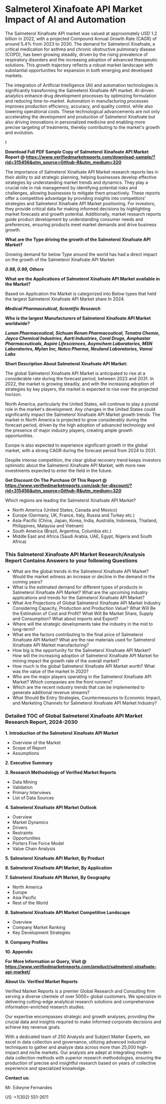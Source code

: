 <meta name="title" content="Global Salmeterol Xinafoate API Market Impact of AI and Automation"><meta name="description" content="The Salmeterol Xinafoate API market was valued at approximately USD 1.2 billion in 2022, with a projected Compound Annual Growth Rate (CAGR) of around 5.4% from 2023 t"><meta name="title" content="Salmeterol Xinafoate API Market Size, Share, Scope, Trends, Growth, Opportunities, Analysis, Forecast"><h1>Salmeterol Xinafoate API Market Impact of AI and Automation</h1><p>The Salmeterol Xinafoate API market was valued at approximately USD 1.2 billion in 2022, with a projected Compound Annual Growth Rate (CAGR) of around 5.4% from 2023 to 2030. The demand for Salmeterol Xinafoate, a critical medication for asthma and chronic obstructive pulmonary disease (COPD), has been growing steadily, driven by the rising prevalence of respiratory disorders and the increasing adoption of advanced therapeutic solutions. This growth trajectory reflects a robust market landscape with substantial opportunities for expansion in both emerging and developed markets.</p><p>The integration of Artificial Intelligence (AI) and automation technologies is significantly transforming the Salmeterol Xinafoate API market. AI-driven analytics enhance drug development processes by optimizing formulation and reducing time-to-market. Automation in manufacturing processes improves production efficiency, accuracy, and quality control, while also lowering operational costs. These technological advancements are not only accelerating the development and production of Salmeterol Xinafoate but also driving innovations in personalized medicine and enabling more precise targeting of treatments, thereby contributing to the market's growth and evolution.</p>t</p><p id="" class=""><strong>Download Full PDF Sample Copy of Salmeterol Xinafoate API Market Report @ <a href="https://www.verifiedmarketreports.com/download-sample/?rid=315456&utm_source=Github-R&utm_medium=320" target="_blank">https://www.verifiedmarketreports.com/download-sample/?rid=315456&utm_source=Github-R&utm_medium=320</a></strong></p><p>The importance of&nbsp;Salmeterol Xinafoate API Market research reports lies in their ability to aid strategic planning, helping businesses develop effective strategies by understanding market trends and dynamics. They play a crucial role in risk management by identifying potential risks and challenges, allowing businesses to mitigate them proactively. These reports offer a competitive advantage by providing insights into competitors' strategies and Salmeterol Xinafoate API Market positioning. For investors, they provide critical data for making informed decisions by highlighting market forecasts and growth potential. Additionally, market research reports guide product development by understanding consumer needs and preferences, ensuring products meet market demands and drive business growth.</p><p><strong>What are the&nbsp;Type driving the growth of the Salmeterol Xinafoate API Market?</strong></p><p id="" class="">Growing demand for below Type around the world has had a direct impact on the growth of the Salmeterol Xinafoate API Market:</p><em><strong>0.98, 0.99, Others</strong></em></p><strong>What are the&nbsp;Applications&nbsp;of Salmeterol Xinafoate API Market available in the Market?</strong></p><p id="" class="">Based on Application the Market is categorized into Below types that held the largest Salmeterol Xinafoate API Market share In 2024.</p><em><strong>Medical Pharmaceutical, Scientific Research</strong></em></p><strong>Who is the largest Manufacturers of Salmeterol Xinafoate API Market worldwide?</strong></p><p><em><strong>Lunan Pharmaceutical, Sichuan Renan Pharmaceutical, Tenatra Chemie, Jayco Chemical Industries, Aarti Industries, Coral Drugs, Amphastar Pharmaceuticals, Aspire Lifesciences, Asymchem Laboratories, MSN Laboratories, Mylan Inc, Natco Pharma, Neuland Laboratories, Vamsi Labs</strong></em></p><p id="" class=""><strong>Short Description About Salmeterol Xinafoate API Market:</strong></p><p>The global Salmeterol Xinafoate API Market is anticipated to rise at a considerable rate during the forecast period, between 2023 and 2031. In 2022, the market is growing steadily, and with the increasing adoption of strategies by key players, the market is expected to rise over the projected horizon.</p><p>North America, particularly the United States, will continue to play a pivotal role in the market's development. Any changes in the United States could significantly impact the Salmeterol Xinafoate API Market growth trends. The market in North America is projected to grow considerably during the forecast period, driven by the high adoption of advanced technology and the presence of major industry players, creating ample growth opportunities.</p><p>Europe is also expected to experience significant growth in the global market, with a strong CAGR during the forecast period from 2024 to 2031.</p><p>Despite intense competition, the clear global recovery trend keeps investors optimistic about the Salmeterol Xinafoate API Market, with more new investments expected to enter the field in the future.</p><p id="" class=""><strong>Get Discount On The Purchase Of This Report @ <a href="https://www.verifiedmarketreports.com/ask-for-discount/?rid=315456&utm_source=Github-R&utm_medium=320" target="_blank">https://www.verifiedmarketreports.com/ask-for-discount/?rid=315456&utm_source=Github-R&utm_medium=320</a></strong></p>Which regions are leading the Salmeterol Xinafoate API Market?</p><ul><li>North America (United States, Canada and Mexico)</li><li>Europe (Germany, UK, France, Italy, Russia and Turkey etc.)</li><li>Asia-Pacific (China, Japan, Korea, India, Australia, Indonesia, Thailand, Philippines, Malaysia and Vietnam)</li><li>South America (Brazil, Argentina, Columbia etc.)</li><li>Middle East and Africa (Saudi Arabia, UAE, Egypt, Nigeria and South Africa)</li></ul><h3 id="" class="">This Salmeterol Xinafoate API Market Research/Analysis Report Contains Answers to your following Questions</h3><ul><li>What are the global trends in the Salmeterol Xinafoate API Market? Would the market witness an increase or decline in the demand in the coming years?</li><li>What is the estimated demand for different types of products in Salmeterol Xinafoate API Market? What are the upcoming industry applications and trends for the Salmeterol Xinafoate API Market?</li><li>What Are Projections of Global Salmeterol Xinafoate API Market Industry Considering Capacity, Production and Production Value? What Will Be the Estimation of Cost and Profit? What Will Be Market Share, Supply and Consumption? What about imports and Export?</li><li>Where will the strategic developments take the industry in the mid to long-term?</li><li>What are the factors contributing to the final price of Salmeterol Xinafoate API Market? What are the raw materials used for Salmeterol Xinafoate API Market manufacturing?</li><li>How big is the opportunity for the Salmeterol Xinafoate API Market? How will the increasing adoption of Salmeterol Xinafoate API Market for mining impact the growth rate of the overall market?</li><li>How much is the global Salmeterol Xinafoate API Market worth? What was the value of the market In 2020?</li><li>Who are the major players operating in the Salmeterol Xinafoate API Market? Which companies are the front runners?</li><li>Which are the recent industry trends that can be implemented to generate additional revenue streams?</li><li>What Should Be Entry Strategies, Countermeasures to Economic Impact, and Marketing Channels for Salmeterol Xinafoate API Market Industry?</li></ul><h3 id="" class="">Detailed TOC of Global Salmeterol Xinafoate API Market Research Report, 2024-2030</h3><p id="" class=""><strong>1. Introduction of the Salmeterol Xinafoate API Market</strong></p><ul><li>Overview of the Market</li><li>Scope of Report</li><li>Assumptions</li></ul><p id="" class=""><strong>2. Executive Summary</strong></p><p id="" class=""><strong>3. Research Methodology of Verified Market Reports</strong></p><ul><li>Data Mining</li><li>Validation</li><li>Primary Interviews</li><li>List of Data Sources</li></ul><p id="" class=""><strong>4. Salmeterol Xinafoate API Market Outlook</strong></p><ul><li>Overview</li><li>Market Dynamics</li><li>Drivers</li><li>Restraints</li><li>Opportunities</li><li>Porters Five Force Model</li><li>Value Chain Analysis</li></ul><p id="" class=""><strong>5. Salmeterol Xinafoate API Market, By Product</strong></p><p id="" class=""><strong>6. Salmeterol Xinafoate API Market, By Application</strong></p><p id="" class=""><strong>7. Salmeterol Xinafoate API Market, By Geography</strong></p><ul><li>North America</li><li>Europe</li><li>Asia Pacific</li><li>Rest of the World</li></ul><p id="" class=""><strong>8. Salmeterol Xinafoate API Market Competitive Landscape</strong></p><ul><li>Overview</li><li>Company Market Ranking</li><li>Key Development Strategies</li></ul><p id="" class=""><strong>9. Company Profiles</strong></p><p id="" class=""><strong>10. Appendix</strong></p><p id="" class=""><strong>For More Information or Query, Visit @ <a href="https://www.verifiedmarketreports.com/product/salmeterol-xinafoate-api-market/" target="_blank">https://www.verifiedmarketreports.com/product/salmeterol-xinafoate-api-market/</a></strong></p><p id="" class=""><strong>About Us: Verified Market Reports</strong></p><p id="" class="">Verified Market Reports is a premier Global Research and Consulting firm serving a diverse clientele of over 5000+ global customers. We specialize in delivering cutting-edge analytical research solutions and comprehensive information-enriched research studies.</p><p id="" class="">Our expertise encompasses strategic and growth analyses, providing the crucial data and insights required to make informed corporate decisions and achieve key revenue goals.</p><p id="" class="">With a dedicated team of 250 Analysts and Subject Matter Experts, we excel in data collection and governance, utilizing advanced industrial techniques to gather and analyze data across more than 25,000 high-impact and niche markets. Our analysts are adept at integrating modern data collection methods with superior research methodologies, ensuring the production of precise and insightful research based on years of collective experience and specialized knowledge.</p><p id="" class=""><strong>Contact us:</strong></p><p id="" class="">Mr. Edwyne Fernandes</p><p id="" class="">US: +1(302) 551-2611</p>
